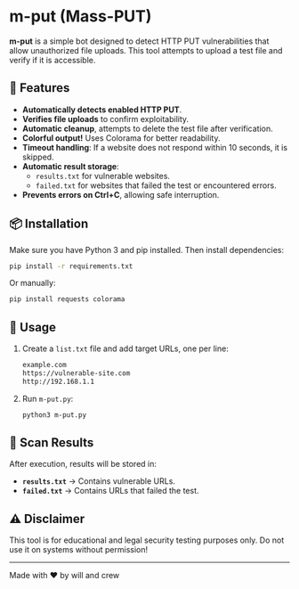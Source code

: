 # m-put (Mass-PUT)

**m-put** is a simple bot designed to detect HTTP PUT vulnerabilities that allow unauthorized file uploads. This tool attempts to upload a test file and verify if it is accessible.

## 🎯 Features
- **Automatically detects enabled HTTP PUT**.
- **Verifies file uploads** to confirm exploitability.
- **Automatic cleanup**, attempts to delete the test file after verification.
- **Colorful output!** Uses Colorama for better readability.
- **Timeout handling**: If a website does not respond within 10 seconds, it is skipped.
- **Automatic result storage**:
  - `results.txt` for vulnerable websites.
  - `failed.txt` for websites that failed the test or encountered errors.
- **Prevents errors on Ctrl+C**, allowing safe interruption.

## 📦 Installation
Make sure you have Python 3 and pip installed. Then install dependencies:

```sh
pip install -r requirements.txt
```

Or manually:

```sh
pip install requests colorama
```

## 🚀 Usage
1. Create a `list.txt` file and add target URLs, one per line:
   ```txt
   example.com
   https://vulnerable-site.com
   http://192.168.1.1
   ```
2. Run `m-put.py`:
   ```sh
   python3 m-put.py
   ```

## 📝 Scan Results
After execution, results will be stored in:
- **`results.txt`** → Contains vulnerable URLs.
- **`failed.txt`** → Contains URLs that failed the test.

## ⚠️ Disclaimer
This tool is for educational and legal security testing purposes only. Do not use it on systems without permission!

---

Made with ❤️ by will and crew

